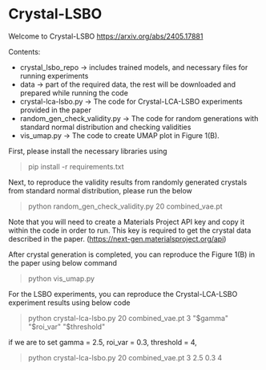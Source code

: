 # Crystal-LSBO

Welcome to Crystal-LSBO <https://arxiv.org/abs/2405.17881>

Contents:
- crystal_lsbo_repo -> includes trained models, and necessary files for running experiments
- data -> part of the required data, the rest will be downloaded and prepared while running the code
- crystal-lca-lsbo.py -> The code for Crystal-LCA-LSBO experiments provided in the paper
- random_gen_check_validity.py -> The code for random generations with standard normal distribution and checking validities
- vis_umap.py -> The code to create UMAP plot in Figure 1(B).

First, please install the necessary libraries using

> pip install -r requirements.txt

Next, to reproduce the validity results from randomly generated crystals from standard normal distribution, please run the below

> python random_gen_check_validity.py 20 combined_vae.pt

Note that you will need to create a Materials Project API key and copy it within the code in order to run. This key is required to get the crystal data described in the paper. (https://next-gen.materialsproject.org/api)

After crystal generation is completed, you can reproduce the Figure 1(B) in the paper using below command

> python vis_umap.py

For the LSBO experiments, you can reproduce the Crystal-LCA-LSBO experiment results using below code

> python crystal-lca-lsbo.py 20 combined_vae.pt 3 "$gamma" "$roi_var" "$threshold"

if we are to set gamma = 2.5, roi_var = 0.3, threshold = 4,

> python crystal-lca-lsbo.py 20 combined_vae.pt 3 2.5 0.3 4
